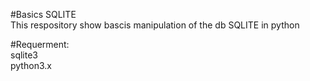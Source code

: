 #Basics SQLITE <br/>
This respository show  bascis manipulation of the db SQLITE in python <br/>

#Requerment: <br/>
sqlite3 <br/>
python3.x

